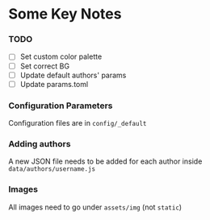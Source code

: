 # Some Key Notes

### TODO
- [ ] Set custom color palette
- [ ] Set correct BG
- [ ] Update default authors' params
- [ ] Update params.toml

### Configuration Parameters
Configuration files are in `config/_default`

### Adding authors
A new JSON file needs to be added for each author inside `data/authors/username.js`

### Images
All images need to go under `assets/img`  (not `static`)

